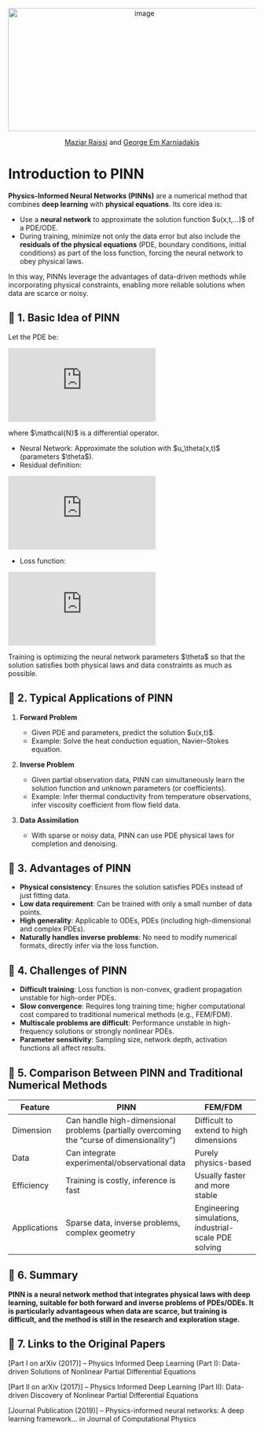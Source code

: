 <div align="center">
<img width="539" height="250" alt="image" src="https://github.com/user-attachments/assets/24174fef-9a4d-4165-b575-8ed4db9e336a" />

  [Maziar Raissi](https://icqmb.ucr.edu/maziar-raissi) and [George Em Karniadakis](https://engineering.brown.edu/people/george-e-karniadakis)
</div>



# Introduction to PINN

**Physics-Informed Neural Networks (PINNs)** are a numerical method that combines **deep learning** with **physical equations**. Its core idea is:

* Use a **neural network** to approximate the solution function \$u(x,t,...)\$ of a PDE/ODE.
* During training, minimize not only the data error but also include the **residuals of the physical equations** (PDE, boundary conditions, initial conditions) as part of the loss function, forcing the neural network to obey physical laws.

In this way, PINNs leverage the advantages of data-driven methods while incorporating physical constraints, enabling more reliable solutions when data are scarce or noisy.



## 📖 1. Basic Idea of PINN

Let the PDE be:

![equation](https://latex.codecogs.com/png.latex?%5Cmathcal%7BN%7D%5Bu%5D\(x%2Ct\)%3D0%2C%20%5Cquad%20\(x%2Ct\)%5Cin%20%5COmega)

where \$\mathcal{N}\$ is a differential operator.

* Neural Network: Approximate the solution with \$u\_\theta(x,t)\$ (parameters \$\theta\$).
* Residual definition:

![equation](https://latex.codecogs.com/png.latex?r_%5Ctheta\(x%2Ct\)%20%3D%20%5Cmathcal%7BN%7D%5Bu_%5Ctheta%5D\(x%2Ct\))

* Loss function:

![equation](https://latex.codecogs.com/png.latex?%5Cmathcal%7BL%7D\(%5Ctheta\)%20%3D%20%5Cfrac%7B1%7D%7BN_f%7D%20%5Csum%20%7C%20r_%5Ctheta\(x_f%2Ct_f\)%20%7C%5E2%20%2B%20%5Cfrac%7B1%7D%7BN_b%7D%20%5Csum%20%7C%20u_%5Ctheta\(x_b%2Ct_b\)-g_b%20%7C%5E2%20%2B%20%5Cfrac%7B1%7D%7BN_0%7D%20%5Csum%20%7C%20u_%5Ctheta\(x_0%2C0\)-g_0%20%7C%5E2%20%2B%20%5Cfrac%7B1%7D%7BN_d%7D%20%5Csum%20%7C%20u_%5Ctheta\(x_d%2Ct_d\)-u%5E%7Bobs%7D%20%7C%5E2)

Training is optimizing the neural network parameters \$\theta\$ so that the solution satisfies both physical laws and data constraints as much as possible.



## 📖 2. Typical Applications of PINN

1. **Forward Problem**

   * Given PDE and parameters, predict the solution \$u(x,t)\$.
   * Example: Solve the heat conduction equation, Navier–Stokes equation.

2. **Inverse Problem**

   * Given partial observation data, PINN can simultaneously learn the solution function and unknown parameters (or coefficients).
   * Example: Infer thermal conductivity from temperature observations, infer viscosity coefficient from flow field data.

3. **Data Assimilation**

   * With sparse or noisy data, PINN can use PDE physical laws for completion and denoising.



## 📖 3. Advantages of PINN

* **Physical consistency**: Ensures the solution satisfies PDEs instead of just fitting data.
* **Low data requirement**: Can be trained with only a small number of data points.
* **High generality**: Applicable to ODEs, PDEs (including high-dimensional and complex PDEs).
* **Naturally handles inverse problems**: No need to modify numerical formats, directly infer via the loss function.



## 📖 4. Challenges of PINN

* **Difficult training**: Loss function is non-convex, gradient propagation unstable for high-order PDEs.
* **Slow convergence**: Requires long training time; higher computational cost compared to traditional numerical methods (e.g., FEM/FDM).
* **Multiscale problems are difficult**: Performance unstable in high-frequency solutions or strongly nonlinear PDEs.
* **Parameter sensitivity**: Sampling size, network depth, activation functions all affect results.



## 📖 5. Comparison Between PINN and Traditional Numerical Methods

| Feature      | PINN                                                                                      | FEM/FDM                                               |
| ------------ | ----------------------------------------------------------------------------------------- | ----------------------------------------------------- |
| Dimension    | Can handle high-dimensional problems (partially overcoming the “curse of dimensionality”) | Difficult to extend to high dimensions                |
| Data         | Can integrate experimental/observational data                                             | Purely physics-based                                  |
| Efficiency   | Training is costly, inference is fast                                                     | Usually faster and more stable                        |
| Applications | Sparse data, inverse problems, complex geometry                                           | Engineering simulations, industrial-scale PDE solving |



## 📖 6. Summary

**PINN is a neural network method that integrates physical laws with deep learning, suitable for both forward and inverse problems of PDEs/ODEs. It is particularly advantageous when data are scarce, but training is difficult, and the method is still in the research and exploration stage.**

## 📖 7. Links to the Original Papers

[Part I on arXiv (2017)] – Physics Informed Deep Learning (Part I): Data-driven Solutions of Nonlinear Partial Differential Equations

[Part II on arXiv (2017)] – Physics Informed Deep Learning (Part II): Data-driven Discovery of Nonlinear Partial Differential Equations

[Journal Publication (2019)] – Physics-informed neural networks: A deep learning framework… in Journal of Computational Physics




